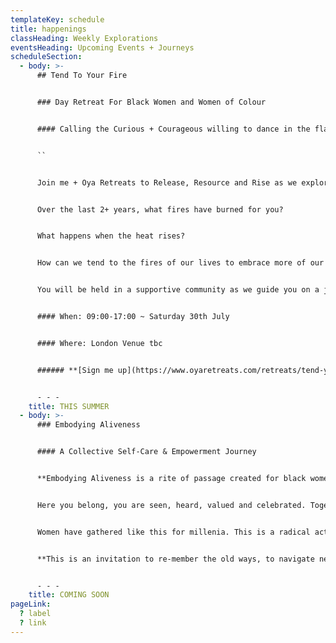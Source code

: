 ```yaml
---
templateKey: schedule
title: happenings
classHeading: Weekly Explorations
eventsHeading: Upcoming Events + Journeys
scheduleSection:
  - body: >-
      ## Tend To Your Fire


      ### Day Retreat For Black Women and Women of Colour


      #### Calling the Curious + Courageous willing to dance in the flames


      ``


      Join me + Oya Retreats to Release, Resource and Rise as we explore the element of F I R E ~ The heat of pleasure, pain, desire, change, loss, transformation...


      Over the last 2+ years, what fires have burned for you?


      What happens when the heat rises?


      How can we tend to the fires of our lives to embrace more of our wholeness?


      You will be held in a supportive community as we guide you on a journey inwards, through personal and collective inquiry, movement, breathwork and soundscape.


      #### When: 09:00-17:00 ~ Saturday 30th July


      #### Where: London Venue tbc


      ###### **[Sign me up](https://www.oyaretreats.com/retreats/tend-your-fire)**


      - - -
    title: THIS SUMMER
  - body: >-
      ### Embodying Aliveness


      #### A Collective Self-Care & Empowerment Journey


      **Embodying Aliveness is a rite of passage created for black women and women of colour, who seek space and time to unveil more ease and joy. Join this self-care and empowerment journey to explore embodied heart-centred practice through self-inquiry, movement, breathwork, creative expression and deep rest.** 


      Here you belong, you are seen, heard, valued and celebrated. Together we’ll create a safe and caring community that bears witness to our collective and individual journeys. Each of us giving the other permission to show up, authentically and unapologetically.


      Women have gathered like this for millenia. This is a radical act in today’s world where our minds are overloaded, our bodies marginalised and our emotional wounds neglected. 


      **This is an invitation to re-member the old ways, to navigate new days, embracing the full spectrum of what it feels to be alive.**


      - - -
    title: COMING SOON
pageLink:
  ? label
  ? link
---
```

